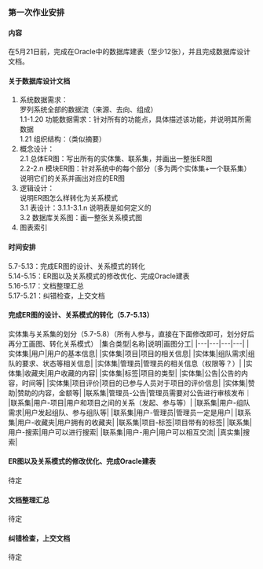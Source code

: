 ### 第一次作业安排
#### 内容
在5月21日前，完成在Oracle中的数据库建表（至少12张），并且完成数据库设计文档。
#### 关于数据库设计文档

1. 系统数据需求：<br/>
罗列系统全部的数据流（来源、去向、组成）</br>
1.1-1.20 功能数据需求：针对所有的功能点，具体描述该功能，并说明其所需数据</br>
1.21 组织结构：（类似摘要）
2. 概念设计：</br>
   2.1 总体ER图：写出所有的实体集、联系集，并画出一整张ER图<br/>
   2.2-2.n 模块ER图：针对系统中的每个部分（多为两个实体集+一个联系集）说明它们的关系并画出对应的ER图
3. 逻辑设计：<br/>
   说明ER图怎么样转化为关系模式</br>
   3.1 表设计：3.1.1-3.1.n 说明表是如何定义的<br/>
   3.2 数据库关系图：画一整张关系模式图
4. 图表索引

#### 时间安排
5.7-5.13：完成ER图的设计、关系模式的转化<br/>
5.14-5.15：ER图以及关系模式的修改优化、完成Oracle建表<br/>
5.16-5.17：文档整理汇总<br/>
5.17-5.21：纠错检查，上交文档<br/>

#### 完成ER图的设计、关系模式的转化（5.7-5.13）
实体集与关系集的划分（5.7-5.8）（所有人参与，直接在下面修改即可，划分好后再分工画图、转化关系模式）
|集合类型|名称|说明|画图分工|
|---|---|---|---|
|实体集|用户|用户的基本信息|
|实体集|项目|项目的相关信息|
|实体集|组队需求|组队的要求、状态等相关信息|
|实体集|管理员|管理员的相关信息（权限等？）|
|实体集|收藏夹|用户收藏的内容|
|实体集|标签|项目的类型|
|实体集|公告|公告的内容，时间等|
|实体集|项目评价|项目的已参与人员对于项目的评价信息|
|实体集|赞助|赞助的内容，金额等|
|联系集|管理员-公告|管理员需要对公告进行审核发布｜
|联系集|用户-项目|用户和项目之间的关系（发起、参与等）|
|联系集|用户-组队需求|用户发起组队、参与组队等|
|联系集|用户-管理员|管理员一定是用户|
|联系集|用户-收藏夹|用户拥有的收藏夹|
|联系集|项目-标签|项目带有的标签|
|联系集|用户-搜索|用户可以进行搜索|
|联系集|用户-用户|用户可以相互交流|
|真实集|搜索|



#### ER图以及关系模式的修改优化、完成Oracle建表
待定
#### 文档整理汇总
待定
#### 纠错检查，上交文档
待定
